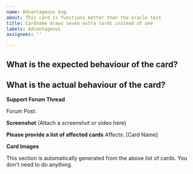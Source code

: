 ```yaml
---
name: Advantageous bug
about: This card is functions better than the oracle text
title: Cardname draws seven extra cards instead of one
labels: Advantageous
assignees: ''

---
```


**What is the expected behaviour of the card?**
 -

**What is the actual behaviour of the card?**
 -

**Support Forum Thread**
<!-- If you can, please also report this to the official forums:  https://forums.mtgo.com/index.php?threads/how-to-report-and-upvote-bugs.21/ -->
Forum Post:

**Screenshot**
(Attach a screenshot or video here)

**Please provide a list of affected cards**
Affects: [Card Name]

**Card Images**
<!-- Images --> This section is automatically generated from the above list of cards.  You don't need to do anything.

